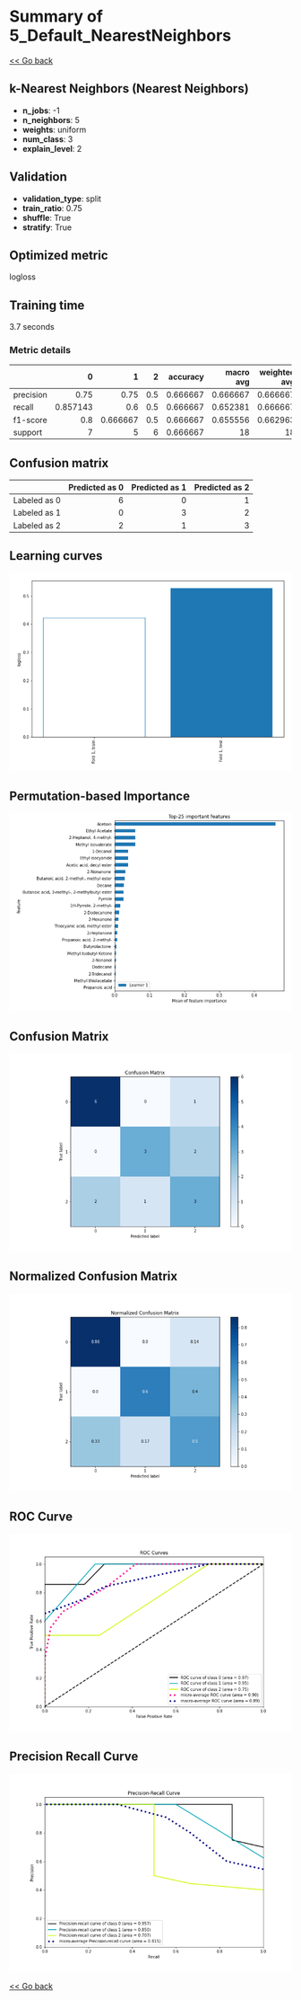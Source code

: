 # Summary of 5_Default_NearestNeighbors

[<< Go back](../README.md)


## k-Nearest Neighbors (Nearest Neighbors)
- **n_jobs**: -1
- **n_neighbors**: 5
- **weights**: uniform
- **num_class**: 3
- **explain_level**: 2

## Validation
 - **validation_type**: split
 - **train_ratio**: 0.75
 - **shuffle**: True
 - **stratify**: True

## Optimized metric
logloss

## Training time

3.7 seconds

### Metric details
|           |        0 |        1 |   2 |   accuracy |   macro avg |   weighted avg |   logloss |
|:----------|---------:|---------:|----:|-----------:|------------:|---------------:|----------:|
| precision | 0.75     | 0.75     | 0.5 |   0.666667 |    0.666667 |       0.666667 |  0.527302 |
| recall    | 0.857143 | 0.6      | 0.5 |   0.666667 |    0.652381 |       0.666667 |  0.527302 |
| f1-score  | 0.8      | 0.666667 | 0.5 |   0.666667 |    0.655556 |       0.662963 |  0.527302 |
| support   | 7        | 5        | 6   |   0.666667 |   18        |      18        |  0.527302 |


## Confusion matrix
|              |   Predicted as 0 |   Predicted as 1 |   Predicted as 2 |
|:-------------|-----------------:|-----------------:|-----------------:|
| Labeled as 0 |                6 |                0 |                1 |
| Labeled as 1 |                0 |                3 |                2 |
| Labeled as 2 |                2 |                1 |                3 |

## Learning curves
![Learning curves](learning_curves.png)

## Permutation-based Importance
![Permutation-based Importance](permutation_importance.png)
## Confusion Matrix

![Confusion Matrix](confusion_matrix.png)


## Normalized Confusion Matrix

![Normalized Confusion Matrix](confusion_matrix_normalized.png)


## ROC Curve

![ROC Curve](roc_curve.png)


## Precision Recall Curve

![Precision Recall Curve](precision_recall_curve.png)



[<< Go back](../README.md)
